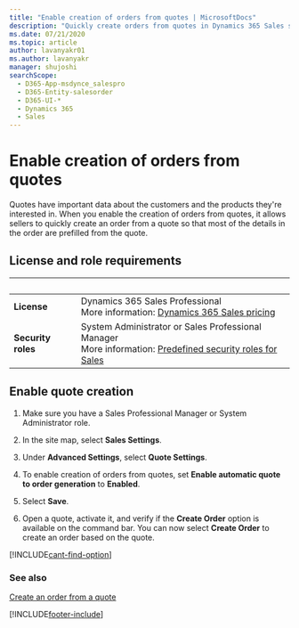 ```yaml
---
title: "Enable creation of orders from quotes | MicrosoftDocs"
description: "Quickly create orders from quotes in Dynamics 365 Sales so the relevant data is populated from the quote."
ms.date: 07/21/2020
ms.topic: article
author: lavanyakr01
ms.author: lavanyakr
manager: shujoshi
searchScope: 
  - D365-App-msdynce_salespro
  - D365-Entity-salesorder
  - D365-UI-*
  - Dynamics 365
  - Sales
---
```


# Enable creation of orders from quotes

Quotes have important data about the customers and the products they're interested in. When you enable the creation of orders from quotes, it allows sellers to quickly create an order from a quote so that most of the details in the order are prefilled from the quote.  

## License and role requirements
| &nbsp; | &nbsp; |  
|-----------------------|---------|
| **License** | Dynamics 365 Sales Professional <br>More information: [Dynamics 365 Sales pricing](https://dynamics.microsoft.com/sales/pricing/) |
| **Security roles** | System Administrator or Sales Professional Manager <br>  More information: [Predefined security roles for Sales](security-roles-for-sales.md)|

## Enable quote creation

1. Make sure you have a Sales Professional Manager or System Administrator role.

2. In the site map, select **Sales Settings**.

3.  Under **Advanced Settings**, select **Quote Settings**.

4.  To enable creation of orders from quotes, set **Enable automatic quote to order generation** to **Enabled**.

6.  Select **Save**. 
7.  Open a quote, activate it, and verify if the **Create Order** option is available on the command bar. You can now select **Create Order** to create an order based on the quote. 

[!INCLUDE[cant-find-option](../includes/cant-find-option.md)] 

### See also

[Create an order from a quote](create-edit-order-sales.md#create-an-order-from-a-quote)

[!INCLUDE[footer-include](../includes/footer-banner.md)]

